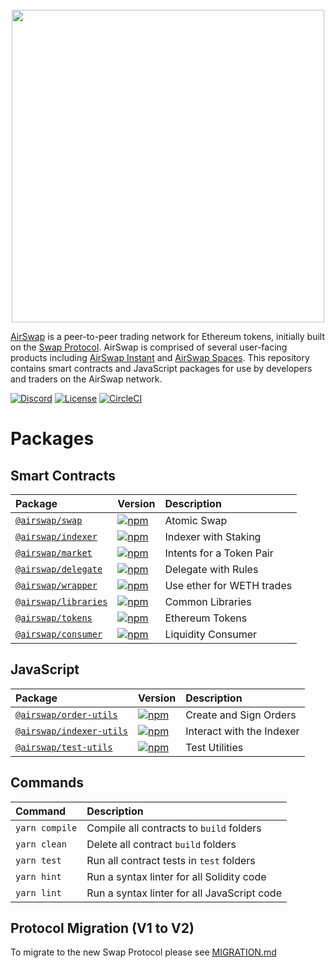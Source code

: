 <center>
<br />
<img src="https://swap.tech/images/airswap-high-res.png" width="500"/>
<br />
</center>

[AirSwap](https://www.airswap.io/) is a peer-to-peer trading network for Ethereum tokens, initially built on the [Swap Protocol](https://swap.tech/whitepaper/). AirSwap is comprised of several user-facing products including [AirSwap Instant](https://instant.airswap.io/) and [AirSwap Spaces](https://spaces.airswap.io/). This repository contains smart contracts and JavaScript packages for use by developers and traders on the AirSwap network.

[![Discord](https://img.shields.io/discord/590643190281928738.svg)](https://discord.gg/ecQbV7H)
[![License](https://img.shields.io/badge/License-Apache%202.0-blue.svg)](https://opensource.org/licenses/Apache-2.0)
[![CircleCI](https://circleci.com/gh/airswap/airswap-protocols.svg?style=svg&circle-token=73bd6668f836ce4306dbf6ca32109ddbb5b7e1fe)](https://circleci.com/gh/airswap/airswap-protocols)

# Packages

## Smart Contracts

| Package                                   | Version                                                                                                       | Description               |
| :---------------------------------------- | :------------------------------------------------------------------------------------------------------------ | :------------------------ |
| [`@airswap/swap`](/core/swap)             | [![npm](https://img.shields.io/npm/v/airswap/swap.svg)](https://www.npmjs.com/package/airswap/swap)           | Atomic Swap               |
| [`@airswap/indexer`](/core/indexer)       | [![npm](https://img.shields.io/npm/v/airswap/indexer.svg)](https://www.npmjs.com/package/airswap/indexer)     | Indexer with Staking      |
| [`@airswap/market`](/core/market)         | [![npm](https://img.shields.io/npm/v/airswap/market.svg)](https://www.npmjs.com/package/airswap/market)       | Intents for a Token Pair  |
| [`@airswap/delegate`](/core/delegate)     | [![npm](https://img.shields.io/npm/v/airswap/delegate.svg)](https://www.npmjs.com/package/airswap/delegate)   | Delegate with Rules       |
| [`@airswap/wrapper`](/core/wrapper)       | [![npm](https://img.shields.io/npm/v/airswap/wrapper.svg)](https://www.npmjs.com/package/airswap/wrapper)     | Use ether for WETH trades |
| [`@airswap/libraries`](/common/libraries) | [![npm](https://img.shields.io/npm/v/airswap/libraries.svg)](https://www.npmjs.com/package/airswap/libraries) | Common Libraries          |
| [`@airswap/tokens`](/common/tokens)       | [![npm](https://img.shields.io/npm/v/airswap/tokens.svg)](https://www.npmjs.com/package/airswap/tokens)       | Ethereum Tokens           |
| [`@airswap/consumer`](/examples/consumer) | [![npm](https://img.shields.io/npm/v/airswap/consumer.svg)](https://www.npmjs.com/package/airswap/consumer)   | Liquidity Consumer        |

## JavaScript

| Package                                             | Version                                                                                                               | Description               |
| :-------------------------------------------------- | :-------------------------------------------------------------------------------------------------------------------- | :------------------------ |
| [`@airswap/order-utils`](/packages/order-utils)     | [![npm](https://img.shields.io/npm/v/airswap/order-utils.svg)](https://www.npmjs.com/package/airswap/order-utils)     | Create and Sign Orders    |
| [`@airswap/indexer-utils`](/packages/indexer-utils) | [![npm](https://img.shields.io/npm/v/airswap/indexer-utils.svg)](https://www.npmjs.com/package/airswap/indexer-utils) | Interact with the Indexer |
| [`@airswap/test-utils`](/packages/test-utils)       | [![npm](https://img.shields.io/npm/v/airswap/test-utils.svg)](https://www.npmjs.com/package/airswap/test-utils)       | Test Utilities            |

## Commands

| Command        | Description                                 |
| :------------- | :------------------------------------------ |
| `yarn compile` | Compile all contracts to `build` folders    |
| `yarn clean`   | Delete all contract `build` folders         |
| `yarn test`    | Run all contract tests in `test` folders    |
| `yarn hint`    | Run a syntax linter for all Solidity code   |
| `yarn lint`    | Run a syntax linter for all JavaScript code |

## Protocol Migration (V1 to V2)

To migrate to the new Swap Protocol please see [MIGRATION.md](/contracts/swap/MIGRATION.md)

